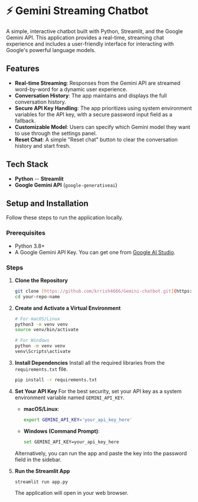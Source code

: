 # ⚡ Gemini Streaming Chatbot

A simple, interactive chatbot built with Python, Streamlit, and the Google Gemini API. This application provides a real-time, streaming chat experience and includes a user-friendly interface for interacting with Google's powerful language models.



## Features

-   **Real-time Streaming**: Responses from the Gemini API are streamed word-by-word for a dynamic user experience.
-   **Conversation History**: The app maintains and displays the full conversation history.
-   **Secure API Key Handling**: The app prioritizes using system environment variables for the API key, with a secure password input field as a fallback.
-   **Customizable Model**: Users can specify which Gemini model they want to use through the settings panel.
-   **Reset Chat**: A simple "Reset chat" button to clear the conversation history and start fresh.

## Tech Stack

-   **Python**
--   **Streamlit**
-   **Google Gemini API** (`google-generativeai`)

## Setup and Installation

Follow these steps to run the application locally.

### Prerequisites

-   Python 3.8+
-   A Google Gemini API Key. You can get one from [Google AI Studio](https://aistudio.google.com/app/apikey).

### Steps

1.  **Clone the Repository**
    ```sh
    git clone [https://github.com/krrish4666/Gemini-chatbot.git](https://github.com/krrish4666/Gemini-chatbot.git)
    cd your-repo-name
    ```

2.  **Create and Activate a Virtual Environment**
    ```sh
    # For macOS/Linux
    python3 -m venv venv
    source venv/bin/activate

    # For Windows
    python -m venv venv
    venv\Scripts\activate
    ```

3.  **Install Dependencies**
    Install all the required libraries from the `requirements.txt` file.
    ```sh
    pip install -r requirements.txt
    ```

4.  **Set Your API Key**
    For the best security, set your API key as a system environment variable named `GEMINI_API_KEY`.

    -   **macOS/Linux**:
        ```sh
        export GEMINI_API_KEY='your_api_key_here'
        ```
    -   **Windows (Command Prompt)**:
        ```sh
        set GEMINI_API_KEY=your_api_key_here
        ```
    Alternatively, you can run the app and paste the key into the password field in the sidebar.

5.  **Run the Streamlit App**
    ```sh
    streamlit run app.py
    ```
    The application will open in your web browser.
